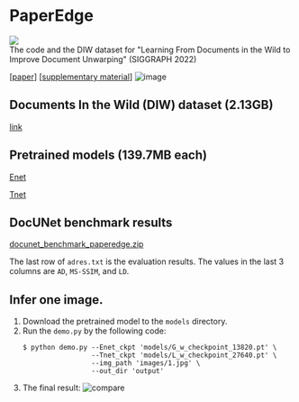 # PaperEdge
<a href="https://huggingface.co/spaces/SWHL/PaperEdgeDemo"><img src="https://img.shields.io/badge/%F0%9F%A4%97-Open%20in%20Spaces-blue"></a><br/>
The code and the DIW dataset for "Learning From Documents in the Wild to Improve Document Unwarping" (SIGGRAPH 2022)

[[paper](https://drive.google.com/file/d/1z_8YaCc3aGWTHqFP55vgpSaEBz_oaQQe/view?usp=sharing)]
[[supplementary material](https://drive.google.com/file/d/1szMa0D90E9caKVwonnZFduTpla52sKEz/view?usp=sharing)]
![image](https://user-images.githubusercontent.com/12742725/177686793-77c6652e-f86a-45ea-829f-78306f2d5021.png)


## Documents In the Wild (DIW) dataset (2.13GB)
[link](https://drive.google.com/file/d/1qAmLurt6bK0ro8PnRz6rBgVs1rfrsdKi/view?usp=sharing)

## Pretrained models (139.7MB each)

[Enet](https://drive.google.com/file/d/1OVHETBHQ5u-1tnci3qd7OcAjas4v1xnl/view?usp=sharing)

[Tnet](https://drive.google.com/file/d/1gEp4ecmdvKds2nzk9CaZb_pLvhRoyAsv/view?usp=sharing)

## DocUNet benchmark results
[docunet_benchmark_paperedge.zip](https://drive.google.com/file/d/1QM3Y5Ty96ydVCQPNqR0_bnMG9oqIQkGm/view?usp=sharing)

The last row of `adres.txt` is the evaluation results.
The values in the last 3 columns are `AD`, `MS-SSIM`, and `LD`.

## Infer one image.
1. Download the pretrained model to the `models` directory.
2. Run the `demo.py` by the following code:
    ```shell
    $ python demo.py --Enet_ckpt 'models/G_w_checkpoint_13820.pt' \
                     --Tnet_ckpt 'models/L_w_checkpoint_27640.pt' \
                     --img_path 'images/1.jpg' \
                     --out_dir 'output'
    ```
  3. The final result:
  ![compare](https://user-images.githubusercontent.com/28639377/196933170-81c7e3d8-3661-429b-ae17-efae33366545.png)
